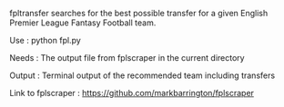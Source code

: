 fpltransfer searches for the best possible transfer for a given English Premier League Fantasy Football team.

Use : python fpl.py

Needs : The output file from fplscraper in the current directory

Output : Terminal output of the recommended team including transfers

Link to fplscraper : https://github.com/markbarrington/fplscraper


